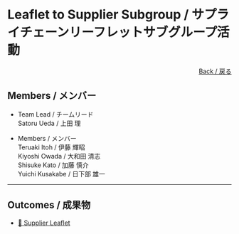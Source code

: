 # Leaflet to Supplier Subgroup / サプライチェーンリーフレットサブグループ活動

<div style="text-align: right;">
<a href="/Onboarding-JWG/">Back / 戻る</a>
</div>

## Members / メンバー

- Team Lead / チームリード  
Satoru Ueda / 上田 理  

- Members / メンバー  
Teruaki Itoh / 伊藤 輝昭  
Kiyoshi Owada / 大和田 清志  
Shisuke Kato / 加藤 慎介  
Yuichi Kusakabe / 日下部 雄一  

---

## Outcomes / 成果物

- [&#x1f4c2; Supplier Leaflet](https://github.com/OpenChain-Project/curriculum/tree/master/supplier-leaflet)  

